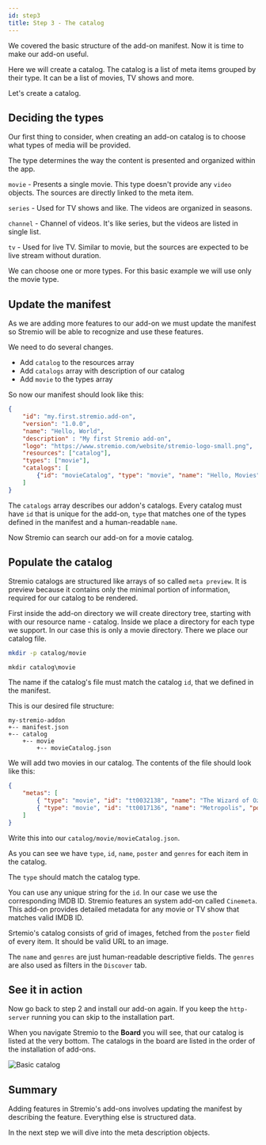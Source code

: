 ```yaml
---
id: step3
title: Step 3 - The catalog
---
```


We covered the basic structure of the add-on manifest. Now it is time to make our add-on useful.

Here we will create a catalog. The catalog is a list of meta items grouped by their type. It can be a list of movies, TV shows and more.

Let's create a catalog.

## Deciding the types

Our first thing to consider, when creating an add-on catalog is to choose what types of media will be provided.

The type determines the way the content is presented and organized within the app.

`movie` - Presents a single movie. This type doesn't provide any `video` objects. The sources are directly linked to the meta item.

`series` - Used for TV shows and like. The videos are organized in seasons.

`channel` - Channel of videos. It's like series, but the videos are listed in single list.

`tv` - Used for live TV. Similar to movie, but the sources are expected to be live stream without duration.

We can choose one or more types. For this basic example we will use only the movie type.

## Update the manifest

As we are adding more features to our add-on we must update the manifest so Stremio will be able to recognize and use these features.

We need to do several changes.

 * Add `catalog` to the resources array
 * Add `catalogs` array with description of our catalog
 * Add `movie` to the types array

So now our manifest should look like this:

```json
{
    "id": "my.first.stremio.add-on",
    "version": "1.0.0",
    "name": "Hello, World",
    "description" : "My first Stremio add-on",
    "logo": "https://www.stremio.com/website/stremio-logo-small.png",
    "resources": ["catalog"],
    "types": ["movie"],
    "catalogs": [
        {"id": "movieCatalog", "type": "movie", "name": "Hello, Movies"}
    ]
}
```

The `catalogs` array describes our addon's catalogs. Every catalog must have `id` that is unique for the add-on, `type` that matches one of the types defined in the manifest and a human-readable `name`.

Now Stremio can search our add-on for a movie catalog.

## Populate the catalog

Stremio catalogs are structured like arrays of so called `meta preview`. It is preview because it contains only the minimal portion of information, required for our catalog to be rendered.

First inside the add-on directory we will create directory tree, starting with with our resource name - catalog. Inside we place a directory for each type we support. In our case this is only a movie directory. There we place our catalog file.

<!--DOCUSAURUS_CODE_TABS-->
<!--bash-->
```bash
mkdir -p catalog/movie
```
<!--cmd-->
```batch
mkdir catalog\movie
```
<!--END_DOCUSAURUS_CODE_TABS-->

The name if the catalog's file must match the catalog `id`, that we defined in the manifest.

This is our desired file structure:

    my-stremio-addon
    +-- manifest.json
    +-- catalog
        +-- movie
            +-- movieCatalog.json

We will add two movies in our catalog. The contents of the file should look like this:

```json
{
    "metas": [
        { "type": "movie", "id": "tt0032138", "name": "The Wizard of Oz", "poster": "https://images.metahub.space/poster/medium/tt0032138/img", "genres": ["Adventure", "Family", "Fantasy", "Musical"] },
        { "type": "movie", "id": "tt0017136", "name": "Metropolis", "poster": "https://images.metahub.space/poster/medium/tt0017136/img", "genres": ["Drama", "Sci-Fi"] }
    ]
}
```

Write this into our `catalog/movie/movieCatalog.json`.

As you can see we have `type`, `id`, `name`, `poster` and `genres` for each item in the catalog.

The `type` should match the catalog type.

You can use any unique string for the `id`. In our case we use the corresponding IMDB ID. Stremio features an system add-on called `Cinemeta`. This add-on provides detailed metadata for any movie or TV show that matches valid IMDB ID.

Srtemio's catalog consists of grid of images, fetched from the `poster` field of every item. It should be valid URL to an image.

The `name` and `genres` are just human-readable descriptive fields. The `genres` are also used as filters in the `Discover` tab.

See it in action
---

Now go back to step 2 and install our add-on again. If you keep the `http-server` running you can skip to the installation part.

When you navigate Stremio to the **Board** you will see, that our catalog is listed at the very bottom. The catalogs in the board are listed in the order of the installation of add-ons.

![Basic catalog](/stremio-addon-guide/img/catalog.png)

Summary
---

Adding features in Stremio's add-ons involves updating the manifest by describing the feature. Everything else is structured data. 

In the next step we will dive into the meta description objects.
